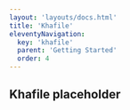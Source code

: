 ```yaml
---
layout: 'layouts/docs.html'
title: 'Khafile'
eleventyNavigation:
  key: 'khafile'
  parent: 'Getting Started'
  order: 4
---
```


## Khafile placeholder

